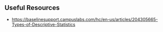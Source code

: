 ## Useful Resources
- https://baselinesupport.campuslabs.com/hc/en-us/articles/204305665-Types-of-Descriptive-Statistics 
